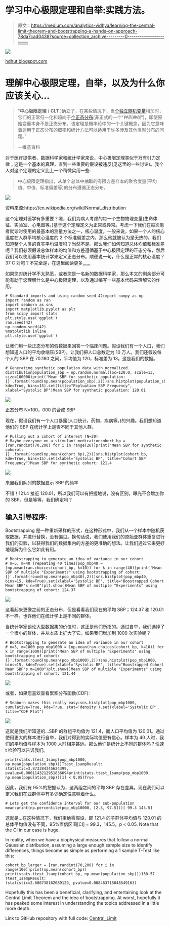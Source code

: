 # 学习中心极限定理和自举:实践方法。

> 原文：<https://medium.com/analytics-vidhya/learning-the-central-limit-theorem-and-bootstrapping-a-hands-on-approach-78da7cad0438?source=collection_archive---------0----------------------->

![](img/ac815e4579c5e35d2ac243b42c07d3da.png)

[hdhut.blogspot.com](http://hdhut.blogspot.com/2012/07/top-37-most-beautiful-mountains.html)

# 理解中心极限定理，自举，以及为什么你应该关心…

> “**中心极限定理** ( **CLT** )确立了，在某些情况下，当[个独立随机变量](https://en.wikipedia.org/wiki/Statistical_independence)相加时，它们的正常归一化和趋向于[个正态分布](https://en.wikipedia.org/wiki/Normal_distribution)(非正式的一个“*钟形曲线*”)，即使原始变量本身不是正态分布。该定理是概率论中的一个关键概念，因为它意味着适用于正态分布的概率和统计方法可以适用于许多涉及其他类型分布的问题。”
> 
> —维基百科

对于医疗提供者、数据科学家和统计学家来说，中心极限定理类似于万有引力定律；这是一个基本的真理，直到一些重要的假设被违反(见这里的一些讨论)。我个人对这个定理的定义比上一个稍微实用一些:

> 中心极限定理指出，从单个总体中抽取的有限方差样本的聚合度量(平均值、中值、标准偏差等)的分布遵循正态分布。

![](img/3fcb9b9d75547c10f762e8304f1f7c98.png)

资料来源:https://en.wikipedia.org/wiki/Normal_distribution

这个定理对医学有多重要？嗯，我们为病人考虑的每一个生物物理变量(生命体征、实验室、心电图等。)基于这个定理定义为正常或异常。考虑一下我们在每次患者就诊时使用的最基本的测量方法之一，核心温度。一般来说，如果一个人的核心温度在人群平均核心温度的 2 个标准偏差之内，那么他就被认为是无热的。我们知道整个人类的真实平均温度吗？当然不是。那么我们如何知道总体均值和标准差呢？我们必须假设总体样本的均值和方差遵循基于中心极限定理的正态分布，然后我们可以使用基本统计学来定义正态分布。顺便说一句，什么是正常的核心温度？37 C 对吧？不完全是，在这里阅读更多[……](http://infection-prevention-news.3m.com/what-is-the-normal-core-temperature-of-the-human-body/)

如果您对统计学不太熟悉，或者您是一名新的数据科学家，那么本文的剩余部分可能有助于您理解什么是中心极限定理，以及通过编写一些基本代码来理解它的作用。

```
# Standard imports and using random seed 42import numpy as np
import random as ran
import seaborn as sns
import matplotlib.pyplot as plt
from scipy import stats
plt.style.use('ggplot')
ran.seed(42)
np.random.seed(42)
%matplotlib inline
plt.style.use('ggplot')
```

让我们用一些正态分布的假数据来回答一个临床问题。假设我们有一个人口，我们想知道人口的平均收缩压(SBP)。让我们把人口总数定为 10 万人。我们还假设每个人的 SBP 在 70:180 之间，平均值为 120，标准差为 13。这是我们的数据。

```
# Generating synthetic population data with normalized distributionpopulation_sbp = np.random.normal(loc=120.0, scale=13, size=100000)print('Mean SBP for synthetic population:{}'.format(round(np.mean(population_sbp),2)))sns.histplot(population_sbp, kde=True, bins=15).set(title="Popluation SBP Frequency", xlabel="Systolic BP")Mean SBP for synthetic population: 120.01
```

![](img/dcfdd4152c0004ea4220a49ea1436478.png)

正态分布 N=100，000 的合成 SBP

现在，假设我们有一个人口暴露(人口统计，药物，疾病等。)的兴趣。我们想知道他们的 SBP 在统计学上是否不同于其他人群。

```
# Pulling out a cohort of interest (N=20)
# Maybe everyone on a stimulant medicationcohort_bp = [ran.randint(70,200) for i in range(20)]print('Mean SBP for synthetic cohorot: {}'.format(round(np.mean(cohort_bp),2)))sns.histplot(cohort_bp, kde=True, bins=15).set(xlabel='Systolic BP', title="Cohort SBP Frequency")Mean SBP for synthetic cohort: 121.4
```

![](img/fc4ecbbe721054bff6706b5d915a986b.png)

来自我们队列的数据显示 SBP 的频率

不错！121.4 接近 120.01，所以我们可以有把握地说，没有区别，曝光不会增加你的 SBP。但是等等，我们确定吗？

## 输入引导程序:

Bootstrapping 是一种重新采样的形式，在这种形式中，我们从一个样本中随机获取数据，并进行替换，没有偏见。换句话说，我们使用我们的原始亚群体重复进行我们的实验，以获得我们的数据集内的方差的更准确的想法。让我们通过它来更好地理解为什么它如此有用。

```
# Bootstrapping to generate an idea of variance in our cohort
# n=5, m=40 (repeating 40 times)pop_mbp40 = [np.mean(ran.choices(cohort_bp, k=10)) for k in range(40)]print('Mean SBP of multiple "Experiments" using bootstrapping of cohort: {}'.format(round(np.mean(pop_mbp40),2)))sns.histplot(pop_mbp40, bins=15, kde=True).set(xlabel='Systolic BP', title="Boostrapped Cohort Mean SBP's n=40")plt.show()Mean SBP of multiple "Experiments" using bootstrapping of cohort: 124.37
```

![](img/dbf171e47fc4a9613a6e0daa39ffe4dd.png)

这看起来更像之前的正态分布，但是看看我们现在的平均 SBP；124.37 和 120.01 不一样。也许他们在统计学上是不同的群体。

当统计学家谈论大型数据集的价值时，这正是他们所指的。通过自举，我们选择了一个很小的群体，并从本质上扩大了它。如果我们增加到 1000 次实验呢？

```
# Bootstrapping to generate an idea of variance in our cohort
# n=5, m=1000 pop_mbp1000 = [np.mean(ran.choices(cohort_bp, k=10)) for k in range(1000)]print('Mean SBP of multiple "Experiments" using bootstrapping of cohort: {}'.format(round(np.mean(pop_mbp1000),2)))sns.histplot(pop_mbp1000, bins=15, kde=True).set(xlabel='Systolic BP', title="Boostrapped Cohort Mean SBP's m=1000")plt.show()Mean SBP of multiple "Experiments" using bootstrapping of cohort: 121.44
```

![](img/148dc0babe18eb0257bd37e494ae63fd.png)

或者，如果您喜欢查看累积分布函数(CDF):

```
# Seaborn makes this really easy:sns.histplot(pop_mbp1000, cumulative=True, kde=True, stat='density').set(xlabel='Systolic BP', title="CDF Plot")
```

![](img/d9ce2e3d1eb001439b693a645805ca22.png)

这就是我们所知道的…SBP 的群组平均值为 121.4，而人口平均值为 120.01。通过使用更大的样本进行自举，我们对得到的实际均值更有信心。样本为 40 人时，我们的平均值与样本为 1000 人时相差甚远。那么他们是统计上不同的群体吗？快速 t 检验可以告诉我们。

```
print(stats.ttest_1samp(pop_mbp1000, np.mean(population_sbp)))Ttest_1sampResult:
statistic=3.873384345624399, pvalue=0.0001143212951836694print(stats.ttest_1samp(pop_mbp1000, np.mean(population_sbp))[1] < 0.05)True
```

因此，我们有 95%的把握认为，这两组之间的平均 SBP 存在差异。现在我们可以定义我们在亚群体中有多少确定性意味着什么。

```
# Lets get the confidence interval for our sub-population mean:print(np.percentile(pop_mbp10000, [2.5, 97.5]))[ 99.3 145.5]
```

这就是…在这种情况下，我们拒绝零假设，即 121.4 的子群体平均值与 120.01 的总体平均值没有不同，95%置信区间[CI] = 99.3，145.5，p < 0.05\. Note that the CI in our case is huge.

In reality, when we have a biophysical measures that follow a normal Gaussian distribution, assuming a large enough sample size to identify differences, things become as simple as performing a 1 sample T-Test like this:

```
cohort_bp_larger = [ran.randint(70,200) for i in range(100)]print(np.mean(cohort_bp))
print(stats.ttest_1samp(cohort_bp, np.mean(population_sbp)))130.57
Ttest_1sampResult:
(statistic=2.686738162089129, pvalue=0.008463715048549163)
```

Hopefully this has been a beneficial, clarifying, and entertaining look at the Central Limit Theorem and the idea of bootstrapping. At worst, hopefully it has peaked some interest in understanding the topics addressed in a little more depth.

Link to GitHub repository with full code: [Central_Limit](https://github.com/p-easter/Medium_CLT/blob/d1304df24af06ffab8c44b25926b1ecd5d452f16/README.md)